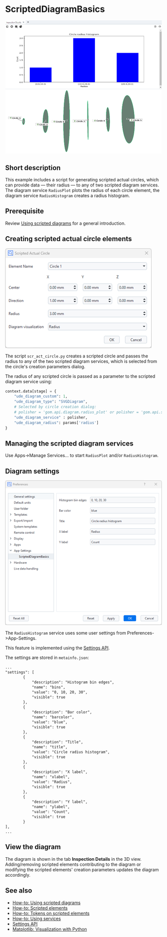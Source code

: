 # ScriptedDiagramBasics

![Circle radius histogram](scripted_diagram-histogram.png)

## Short description

This example includes a script for generating scripted actual circles, which can provide data &mdash; their radius &mdash; to any of two scripted diagram services. The diagram service `RadiusPlot` plots the radius of each circle element, the diagram service `RadiusHistogram` creates a radius histogram.

## Prerequisite

Review [Using scripted diagrams](https://zeissiqs.github.io/zeiss-inspect-addon-api/2025/howtos/using_scripted_diagrams/using_scripted_diagrams.html) for a general introduction.

## Creating scripted actual circle elements

![Scripted circle creation parameters dialog](scripted_circle_dialog.png)

The script `scr_act_circle.py` creates a scripted circle and passes the radius to any of the two scripted diagram services, which is selected from the circle's creation parameters dialog.

The radius of any scripted circle is passed as a parameter to the scripted diagram service using:
``` python
context.data[stage] = {
    "ude_diagram_custom": 1,
    "ude_diagram_type": "SVGDiagram",
    # Selected by circle creation dialog:
    # polisher = 'gom.api.diagram.radius_plot' or polisher = 'gom.api.statistics.radius_histogram'
    "ude_diagram_service" : polisher,
    "ude_diagram_radius": params['radius']
}
```

## Managing the scripted diagram services

Use Apps->Manage Services... to start `RadiusPlot` and/or `RadiusHistogram`.

## Diagram settings

![App-Settings](app_settings.png)

The `RadiusHistogram` service uses some user settings from Preferences->App-Settings.

This feature is implemented using the [Settings API](https://zeissiqs.github.io/zeiss-inspect-addon-api/2025/python_api/python_api.html#gom-api-settings).

The settings are stored in `metainfo.json`:
```
...
"settings": [
        {
            "description": "Histogram bin edges",
            "name": "bins",
            "value": "0, 10, 20, 30",
            "visible": true
        },
        {
            "description": "Bar color",
            "name": "barcolor",
            "value": "blue",
            "visible": true
        },
        {
            "description": "Title",
            "name": "title",
            "value": "Circle radius histogram",
            "visible": true
        },
        {
            "description": "X label",
            "name": "xlabel",
            "value": "Radius",
            "visible": true
        },
        {
            "description": "Y label",
            "name": "ylabel",
            "value": "Count",
            "visible": true
        }
],
...
```

## View the diagram

The diagram is shown in the tab **Inspection Details** in the 3D view. Adding/removing scripted elements contributing to the diagram or modifying the scripted elements' creation parameters updates the diagram accordingly.

## See also

* [How-to: Using scripted diagrams](https://zeissiqs.github.io/zeiss-inspect-addon-api/2025/howtos/using_scripted_diagrams/using_scripted_diagrams.html)
* [How-to: Scripted elements](https://zeissiqs.github.io/zeiss-inspect-addon-api/2025/howtos/scripted_elements/scripted_elements_toc.html)
* [How-to: Tokens on scripted elements](https://zeissiqs.github.io/zeiss-inspect-addon-api/2025/howtos/scripted_elements/tokens_on_scripted_elements.html)
* [How-to: Using services](https://zeissiqs.github.io/zeiss-inspect-addon-api/2025/howtos/using_services/using_services.html)
* [Settings API](https://zeissiqs.github.io/zeiss-inspect-addon-api/2025/python_api/python_api.html#gom-api-settings)
* [Matplotlib: Visualization with Python](https://matplotlib.org/)

